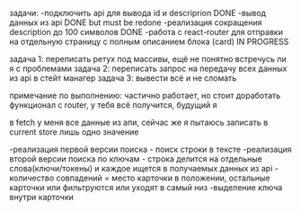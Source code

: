 задачи:
-подключить api для вывода id и descriprion DONE
-вывод данных из api DONE but must be redone
-реализация сокращения description до 100 символов DONE
-работа с react-router для отправки на отдельную страницу с полным описанием блока (card) IN PROGRESS

задача 1: переписать ретух под массивы, ещё не понятно встречусь ли я с проблемами
задача 2: переписать запрос на передачу всех данных из api в стейт манагер
задача 3: вывести всё и не сломать

примечание по выполнению: частично работает, но стоит доработать функционал с router, у тебя всё получится, будущий я

в fetch у меня все данные из апи, сейчас же я пытаюсь записать в current store лишь одно значение

-реализация первой версии поиска - поиск строки в тексте
-реализация второй версии поиска по ключам - строка делится на отдельные слова(ключи/токены) и каждое ищется в получаемых данных из api - количество совпадений = место карточки в положении, остальные карточки или фильтруются или уходят в самый низ
-выделение ключа внутри карточки

